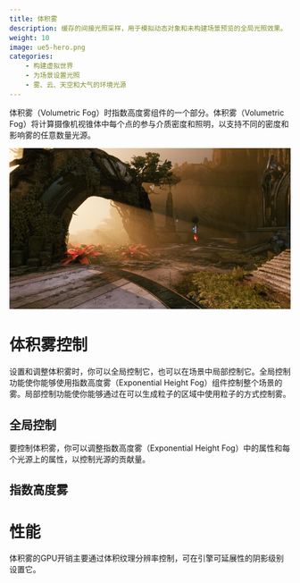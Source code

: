 ```yaml
---
title: 体积雾
description: 缓存的间接光照采样，用于模拟动态对象和未构建场景预览的全局光照效果。
weight: 10
image: ue5-hero.png
categories:
    - 构建虚拟世界
    - 为场景设置光照
    - 雾、云、天空和大气的环境光源
---
```

体积雾（Volumetric Fog）时指数高度雾组件的一个部分。体积雾（Volumetric Fog）将计算摄像机视锥体中每个点的参与介质密度和照明，以支持不同的密度和影响雾的任意数量光源。

![此场景中的体积雾来自于穿过拱门的定向光源，在周边区域中生成带阴影效果的雾气。](volumetricfog.png)

# 体积雾控制
设置和调整体积雾时，你可以全局控制它，也可以在场景中局部控制它。全局控制功能使你能够使用指数高度雾（Exponential Height Fog）组件控制整个场景的雾。局部控制功能使你能够通过在可以生成粒子的区域中使用粒子的方式控制雾。

## 全局控制
要控制体积雾，你可以调整指数高度雾（Exponential Height Fog）中的属性和每个光源上的属性，以控制光源的贡献量。

## 指数高度雾
# 性能
体积雾的GPU开销主要通过体积纹理分辨率控制，可在引擎可延展性的阴影级别设置它。
